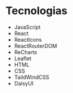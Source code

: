 # Tecnologias
- JavaScript
- React
- ReactIcons
- ReactRouterDOM
- ReCharts
- Leaflet
- HTML
- CSS
- TaildWindCSS
- DaisyUI
